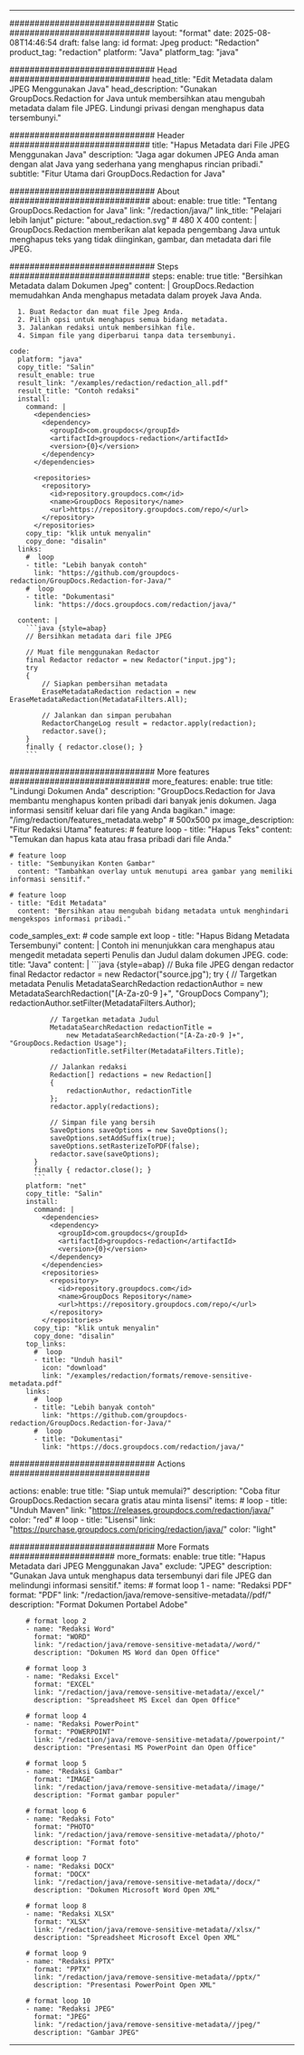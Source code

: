 
---
############################# Static ############################
layout: "format"
date:  2025-08-08T14:46:54
draft: false
lang: id
format: Jpeg
product: "Redaction"
product_tag: "redaction"
platform: "Java"
platform_tag: "java"

############################# Head ############################
head_title: "Edit Metadata dalam JPEG Menggunakan Java"
head_description: "Gunakan GroupDocs.Redaction for Java untuk membersihkan atau mengubah metadata dalam file JPEG. Lindungi privasi dengan menghapus data tersembunyi."

############################# Header ############################
title: "Hapus Metadata dari File JPEG Menggunakan Java" 
description: "Jaga agar dokumen JPEG Anda aman dengan alat Java yang sederhana yang menghapus rincian pribadi."
subtitle: "Fitur Utama dari GroupDocs.Redaction for Java" 

############################# About ############################
about:
    enable: true
    title: "Tentang GroupDocs.Redaction for Java"
    link: "/redaction/java/"
    link_title: "Pelajari lebih lanjut"
    picture: "about_redaction.svg" # 480 X 400
    content: |
       GroupDocs.Redaction memberikan alat kepada pengembang Java untuk menghapus teks yang tidak diinginkan, gambar, dan metadata dari file JPEG.

############################# Steps ############################
steps:
    enable: true
    title: "Bersihkan Metadata dalam Dokumen Jpeg"
    content: |
      GroupDocs.Redaction memudahkan Anda menghapus metadata dalam proyek Java Anda.
      
      1. Buat Redactor dan muat file Jpeg Anda.
      2. Pilih opsi untuk menghapus semua bidang metadata.
      3. Jalankan redaksi untuk membersihkan file.
      4. Simpan file yang diperbarui tanpa data tersembunyi.
   
    code:
      platform: "java"
      copy_title: "Salin"
      result_enable: true
      result_link: "/examples/redaction/redaction_all.pdf"
      result_title: "Contoh redaksi"
      install:
        command: |
          <dependencies>
            <dependency>
              <groupId>com.groupdocs</groupId>
              <artifactId>groupdocs-redaction</artifactId>
              <version>{0}</version>
            </dependency>
          </dependencies>

          <repositories>
            <repository>
              <id>repository.groupdocs.com</id>
              <name>GroupDocs Repository</name>
              <url>https://repository.groupdocs.com/repo/</url>
            </repository>
          </repositories>
        copy_tip: "klik untuk menyalin"
        copy_done: "disalin"
      links:
        #  loop
        - title: "Lebih banyak contoh"
          link: "https://github.com/groupdocs-redaction/GroupDocs.Redaction-for-Java/"
        #  loop
        - title: "Dokumentasi"
          link: "https://docs.groupdocs.com/redaction/java/"
          
      content: |
        ```java {style=abap}
        // Bersihkan metadata dari file JPEG

        // Muat file menggunakan Redactor
        final Redactor redactor = new Redactor("input.jpg");
        try
        {
            // Siapkan pembersihan metadata
            EraseMetadataRedaction redaction = new EraseMetadataRedaction(MetadataFilters.All);

            // Jalankan dan simpan perubahan
            RedactorChangeLog result = redactor.apply(redaction);
            redactor.save();
        }
        finally { redactor.close(); }
        ```            


############################# More features ############################
more_features:
  enable: true
  title: "Lindungi Dokumen Anda"
  description: "GroupDocs.Redaction for Java membantu menghapus konten pribadi dari banyak jenis dokumen. Jaga informasi sensitif keluar dari file yang Anda bagikan."
  image: "/img/redaction/features_metadata.webp" # 500x500 px
  image_description: "Fitur Redaksi Utama"
  features:
    # feature loop
    - title: "Hapus Teks"
      content: "Temukan dan hapus kata atau frasa pribadi dari file Anda."

    # feature loop
    - title: "Sembunyikan Konten Gambar"
      content: "Tambahkan overlay untuk menutupi area gambar yang memiliki informasi sensitif."

    # feature loop
    - title: "Edit Metadata"
      content: "Bersihkan atau mengubah bidang metadata untuk menghindari mengekspos informasi pribadi."
      
  code_samples_ext:
    # code sample ext loop
    - title: "Hapus Bidang Metadata Tersembunyi"
      content: |
        Contoh ini menunjukkan cara menghapus atau mengedit metadata seperti Penulis dan Judul dalam dokumen JPEG.
      code:
        title: "Java"
        content: |
          ```java {style=abap}
          //  Buka file JPEG dengan redactor
          final Redactor redactor = new Redactor("source.jpg");
          try
          {
              // Targetkan metadata Penulis
              MetadataSearchRedaction redactionAuthor = 
                  new MetadataSearchRedaction("[A-Za-z0-9 ]+", "GroupDocs Company");
              redactionAuthor.setFilter(MetadataFilters.Author);

              // Targetkan metadata Judul
              MetadataSearchRedaction redactionTitle = 
                  new MetadataSearchRedaction("[A-Za-z0-9 ]+", "GroupDocs.Redaction Usage");
              redactionTitle.setFilter(MetadataFilters.Title);

              // Jalankan redaksi
              Redaction[] redactions = new Redaction[]
              {
                  redactionAuthor, redactionTitle
              };
              redactor.apply(redactions);

              // Simpan file yang bersih
              SaveOptions saveOptions = new SaveOptions();
              saveOptions.setAddSuffix(true);
              saveOptions.setRasterizeToPDF(false);
              redactor.save(saveOptions);
          }
          finally { redactor.close(); }
          ```
        platform: "net"
        copy_title: "Salin"
        install:
          command: |
            <dependencies>
              <dependency>
                <groupId>com.groupdocs</groupId>
                <artifactId>groupdocs-redaction</artifactId>
                <version>{0}</version>
              </dependency>
            </dependencies>
            <repositories>
              <repository>
                <id>repository.groupdocs.com</id>
                <name>GroupDocs Repository</name>
                <url>https://repository.groupdocs.com/repo/</url>
              </repository>
            </repositories>
          copy_tip: "klik untuk menyalin"
          copy_done: "disalin"
        top_links:
          #  loop
          - title: "Unduh hasil"
            icon: "download"
            link: "/examples/redaction/formats/remove-sensitive-metadata.pdf"
        links:
          #  loop
          - title: "Lebih banyak contoh"
            link: "https://github.com/groupdocs-redaction/GroupDocs.Redaction-for-Java/"
          #  loop
          - title: "Dokumentasi"
            link: "https://docs.groupdocs.com/redaction/java/"


############################# Actions ############################

actions:
  enable: true
  title: "Siap untuk memulai?"
  description: "Coba fitur GroupDocs.Redaction secara gratis atau minta lisensi"
  items:
    #  loop
    - title: "Unduh Maven"
      link: "https://releases.groupdocs.com/redaction/java/"
      color: "red"
        #  loop
    - title: "Lisensi"
      link: "https://purchase.groupdocs.com/pricing/redaction/java/"
      color: "light"


############################# More Formats #####################
more_formats:
    enable: true
    title: "Hapus Metadata dari JPEG Menggunakan Java"
    exclude: "JPEG"
    description: "Gunakan Java untuk menghapus data tersembunyi dari file JPEG dan melindungi informasi sensitif."
    items: 
        # format loop 1
        - name: "Redaksi PDF"
          format: "PDF"
          link: "/redaction/java/remove-sensitive-metadata//pdf/"
          description: "Format Dokumen Portabel Adobe"

        # format loop 2
        - name: "Redaksi Word"
          format: "WORD"
          link: "/redaction/java/remove-sensitive-metadata//word/"
          description: "Dokumen MS Word dan Open Office"
          
        # format loop 3
        - name: "Redaksi Excel"
          format: "EXCEL"
          link: "/redaction/java/remove-sensitive-metadata//excel/"
          description: "Spreadsheet MS Excel dan Open Office"

        # format loop 4
        - name: "Redaksi PowerPoint"
          format: "POWERPOINT"
          link: "/redaction/java/remove-sensitive-metadata//powerpoint/"
          description: "Presentasi MS PowerPoint dan Open Office"

        # format loop 5
        - name: "Redaksi Gambar"
          format: "IMAGE"
          link: "/redaction/java/remove-sensitive-metadata//image/"
          description: "Format gambar populer"

        # format loop 6
        - name: "Redaksi Foto"
          format: "PHOTO"
          link: "/redaction/java/remove-sensitive-metadata//photo/"
          description: "Format foto"

        # format loop 7
        - name: "Redaksi DOCX"
          format: "DOCX"
          link: "/redaction/java/remove-sensitive-metadata//docx/"
          description: "Dokumen Microsoft Word Open XML"
          
        # format loop 8
        - name: "Redaksi XLSX"
          format: "XLSX"
          link: "/redaction/java/remove-sensitive-metadata//xlsx/"
          description: "Spreadsheet Microsoft Excel Open XML"
          
        # format loop 9
        - name: "Redaksi PPTX"
          format: "PPTX"
          link: "/redaction/java/remove-sensitive-metadata//pptx/"
          description: "Presentasi PowerPoint Open XML"

        # format loop 10
        - name: "Redaksi JPEG"
          format: "JPEG"
          link: "/redaction/java/remove-sensitive-metadata//jpeg/"
          description: "Gambar JPEG"


---